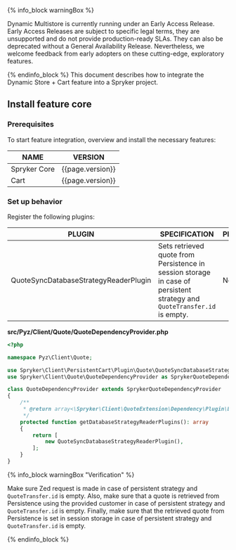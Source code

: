 {% info_block warningBox %}

Dynamic Multistore is currently running under an Early Access Release. Early Access Releases are subject to specific legal terms, they are unsupported and do not provide production-ready SLAs. They can also be deprecated without a General Availability Release. Nevertheless, we welcome feedback from early adopters on these cutting-edge, exploratory features.

{% endinfo_block %} 
This document describes how to integrate the Dynamic Store + Cart feature into a Spryker project.

## Install feature core

### Prerequisites

To start feature integration, overview and install the necessary features:

| NAME | VERSION |
| --- | --- |
| Spryker Core | {{page.version}} |
| Cart | {{page.version}} |

### Set up behavior


Register the following plugins:

| PLUGIN                                      | SPECIFICATION                                                                                                                             | PREREQUISITES      | NAMESPACE                                                |
|---------------------------------------------|-------------------------------------------------------------------------------------------------------------------------------------------|--------------------|----------------------------------------------------------|
| QuoteSyncDatabaseStrategyReaderPlugin       | Sets retrieved quote from Persistence in session storage in case of persistent strategy and `QuoteTransfer.id` is empty.                  | None               | Spryker\Zed\PriceCartConnector\Communication\Plugin      |



**src/Pyz/Client/Quote/QuoteDependencyProvider.php**

```php
<?php

namespace Pyz\Client\Quote;

use Spryker\Client\PersistentCart\Plugin\Quote\QuoteSyncDatabaseStrategyReaderPlugin;
use Spryker\Client\Quote\QuoteDependencyProvider as SprykerQuoteDependencyProvider;

class QuoteDependencyProvider extends SprykerQuoteDependencyProvider
{
    /**
     * @return array<\Spryker\Client\QuoteExtension\Dependency\Plugin\DatabaseStrategyReaderPluginInterface>
     */
    protected function getDatabaseStrategyReaderPlugins(): array
    {
        return [
            new QuoteSyncDatabaseStrategyReaderPlugin(),
        ];
    }
}
```

{% info_block warningBox "Verification" %}

Make sure Zed request is made in case of persistent strategy and `QuoteTransfer.id` is empty. Also, make sure that a quote is retrieved from Persistence using the provided customer in case of persistent strategy and `QuoteTransfer.id` is empty. 
Finally, make sure that the retrieved quote from Persistence is set in session storage in case of persistent strategy and `QuoteTransfer.id` is empty.

{% endinfo_block %}
